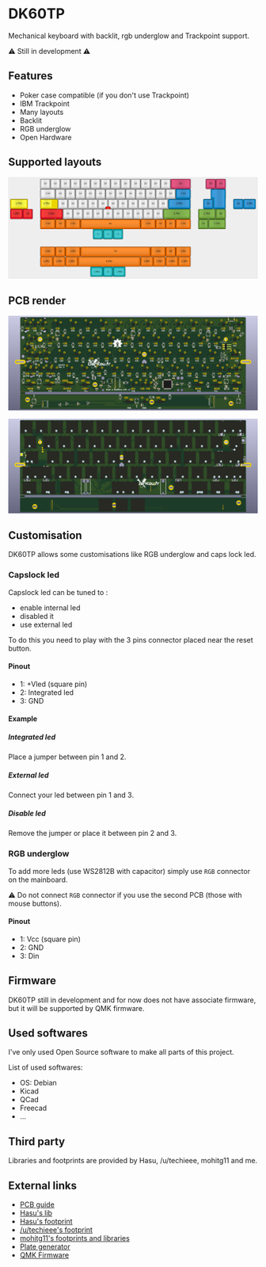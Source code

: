 # DK60TP
Mechanical keyboard with backlit, rgb underglow and Trackpoint support.

:warning: Still in development :warning:

## Features
- Poker case compatible (if you don't use Trackpoint)
- IBM Trackpoint
- Many layouts
- Backlit
- RGB underglow
- Open Hardware

## Supported layouts

![Layout](./Previews/DK60TP.png "Layout")

## PCB render

![PCB](./Previews/BACK.png "PCB")

![PCB](./Previews/FRONT.png "PCB Front")

## Customisation

DK60TP allows some customisations like RGB underglow and caps lock led.

### Capslock led

Capslock led can be tuned to :
* enable internal led
* disabled it
* use external led

To do this you need to play with the 3 pins connector placed near the reset button.

#### Pinout
* 1: +Vled (square pin)
* 2: Integrated led
* 3: GND

#### Example

##### Integrated led
Place a jumper between pin 1 and 2.

##### External led
Connect your led between pin 1 and 3.

##### Disable led
Remove the jumper or place it between pin 2 and 3.

### RGB underglow

To add more leds (use WS2812B with capacitor) simply use `RGB` connector on the mainboard.

:warning: Do not connect `RGB` connector if you use the second PCB (those with mouse buttons).

#### Pinout
* 1: Vcc (square pin)
* 2: GND
* 3: Din

## Firmware

DK60TP still in development and for now does not have associate firmware, but it will be supported by QMK firmware.

## Used softwares
I've only used Open Source software to make all parts of this project.

List of used softwares:
* OS: Debian
* Kicad
* QCad
* Freecad
* ...

## Third party
Libraries and footprints are provided by Hasu, /u/techieee, mohitg11 and me.

## External links

* [PCB guide](https://github.com/ruiqimao/keyboard-pcb-guide)
* [Hasu's lib](https://github.com/tmk/kicad_lib_tmk)
* [Hasu's footprint](https://github.com/tmk/keyboard_parts.pretty)
* [/u/techieee's footprint](https://github.com/egladman/keebs.pretty)
* [mohitg11's footprints and libraries](https://github.com/mohitg11/TS65AVR)
* [Plate generator](http://builder.swillkb.com/)
* [QMK Firmware](https://github.com/qmk/qmk_firmware)
